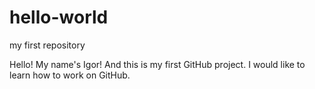 # hello-world
my first repository


Hello! My name's Igor! And this is my first GitHub project. I would like to learn how to work on GitHub.
